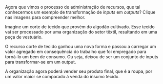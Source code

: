 Agora que vimos o processo de administração de recursos, que tal conhecermos um exemplo de transformação de _inputs_ em _outputs_? Clique nas imagens para compreender melhor.

Imagine um corte de tecido que provém do algodão cultivado. Esse tecido vai ser processado por uma organização do setor têxtil, resultando em uma peça de vestuário.

O recurso corte de tecido ganhou uma nova forma e passou a carregar um valor agregado em consequência do trabalho que foi empregado para torná-lo um bem de consumo. Ou seja, deixou de ser um conjunto de inputs para transformar-se em um output.

A organização agora poderá vender seu produto final, que é a roupa, por um valor maior se comparado à venda do insumo tecido.